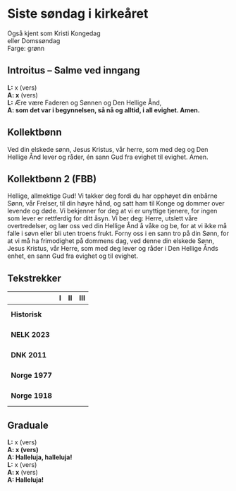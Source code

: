 # Siste søndag i kirkeåret

Også kjent som Kristi Kongedag  
eller Domssøndag  
Farge: grønn  

## Introitus – Salme ved inngang

**L:** x (vers)  
**A: x** (vers)  
**L:** Ære være Faderen og Sønnen og Den Hellige Ånd,  
**A: som det var i begynnelsen, så nå og alltid, i all evighet. Amen.**  

## Kollektbønn

Ved din elskede sønn, Jesus Kristus, vår herre, som med deg og Den Hellige Ånd lever og råder, én sann Gud fra evighet til evighet. Amen.

## Kollektbønn 2 (FBB)

Hellige, allmektige Gud! Vi takker deg fordi du har opphøyet din enbårne Sønn, vår Frelser, til din høyre hånd, og satt ham til Konge og dommer over levende og døde. Vi bekjenner for deg at vi er unyttige tjenere, for ingen som lever er rettferdig for ditt åsyn. Vi ber deg: Herre, utslett våre overtredelser, og lær oss ved din Hellige Ånd å våke og be, for at vi ikke må falle i søvn eller bli uten troens frukt. Forny oss i en sann tro på din Sønn, for at vi må ha frimodighet på dommens dag, ved denne din elskede Sønn, Jesus Kristus, vår Herre, som med deg lever og råder i Den Hellige Ånds enhet, en sann Gud fra evighet og til evighet.

## Tekstrekker

| |**I**|**II**|**III**|
|:---|:---:|:---:|:---:|
|**Historisk**| <br> <br> | <br> <br> | <br> <br> |
|**NELK 2023**| <br> <br> | <br> <br> | <br> <br> |
|**DNK 2011**| <br> <br> | <br> <br> | <br> <br> |
|**Norge 1977**| <br> <br> | <br> <br> | <br> <br> |
|**Norge 1918**| <br> <br> | <br> <br> | <br> <br> |

## Graduale

**L:** x (vers)  
**A: x (vers)**  
**A: Halleluja, halleluja!**  
**L:** x (vers)  
**A: x** (vers)  
**A: Halleluja!**  